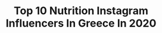 ---
title: Top 10 Nutrition Instagram Influencers In Greece In 2020
description: >-
  Find top nutrition Instagram influencers in Greece in 2020. Most popular hashtags: #nutrition #summer #diet #dietitian.
platform: Instagram
hits: 30
text_top: Identify the top-rated Instagram accounts on inBeat.
text_bottom: Our platform has 30 Instagram influencers like this in Greece for you to contact.
profiles:
  - username: "shay_berkovich"
    fullname: >-
      Shay Berkovich שי ברקוביץ
    bio: >-
      Freelance model for inquiries DM Bs.c nutrition student Welcome to my life ☽
    location: "Greece"
    followers: 18445
    engagement: 256
    commentsToLikes: 0.064999
    id: ck8szyzs5q9hj0j78q4al6sl7
    verified: false
    hashtags: "#home"
  - username: "rania_stam"
    fullname: >-
      Rania Stamatiadou👙
    bio: >-
      ▶️INBA/PNBA PRO BIKINI ➡️ifbbbikinifitness2019overallwinner🏆🥇 NutritionCoach ➡️ @myflex_byjimoikonomakis 👫💍 @flexstores_byjimoikonomakis
    location: "Greece"
    followers: 18046
    engagement: 573
    commentsToLikes: 0.025150
    id: ck8sy0vb0jcdl0j78ol7ozfdj
    verified: false
    hashtags: "#natural, #myflexbyjimoikonomakis, #yamamotonutrition, #flexiblediet"
  - username: "athinamon.fit"
    fullname: >-
      𝓐𝓽𝓱𝓲𝓷𝓪 ❣️
    bio: >-
      𝙜𝙞𝙧𝙡 𝙤𝙣 𝙖 𝙢𝙞𝙨𝙨𝙞𝙤𝙣 🤞 🎯Making the world healthier and happier 🇬🇷Greek 🌍Herbalife Nutrition ind. distributor START your Journey ⬇️
    location: "Greece"
    followers: 28637
    engagement: 226
    commentsToLikes: 0.034632
    id: ck9hbb0pyg38a0j784rx2pjmu
    verified: false
    hashtags: "#fitnessjourney, #shakelover, #nutritioniskey, #smile"
  - username: "sklow"
    fullname: >-
      SK Low
    bio: >-
      Frequent traveler ✈️ Gym bunny 🐰 Collagen / Nutrition distributor 💼 PM for Online Business Opportunity 💰 🌍 45 + countries
    location: "Greece"
    followers: 171475
    engagement: 242
    commentsToLikes: 0.011681
    id: ck5c7xz3d8ep40i112qjkeyb7
    verified: false
    hashtags: "#lifeisshortbehappy, #youonlyliveonce, #iloveworldgymtaiwan, #diving"
  - username: "koulourisdim"
    fullname: >-
      Dimitris Koulouris
    bio: >-
      Olympian Rio2016 - Swimming Fitness Trainer - Swimming Coach Owner of @_training_room_ @training_pool Sports Nutritionist, MSc Athens, Greece
    location: "Greece"
    followers: 12168
    engagement: 879
    commentsToLikes: 0.007652
    id: ck8svsuwwckio0j78fv4nfwb1
    verified: false
    hashtags: "#summeringreece, #motivation, #workout, #zisedinata"
  - username: "dimitrisathan"
    fullname: >-
      • Dimitris Athanasiadis •
    bio: >-
      • Dietitian, Sports Nutrition MSc. HUA• Taking professional athletes to the next level of nutrition 📍Glyfáda- Chalándri, Athens Greece
    location: "Greece"
    followers: 5277
    engagement: 1226
    commentsToLikes: 0.017603
    id: ck6tsp5bz614k0j7144nqejsa
    verified: false
    hashtags: "#healthylifestyle, #food, #health, #beach"
  - username: "puremomentum"
    fullname: >-
      Dr. Αngela Spanou, Παθολόγος
    bio: >-
      📗Γνώση = επιλογή 👩🏻‍⚕️Internal Medicine 👩🏻‍🎓MSc Global Health Crisis 👩🏻‍🔬Preventive Medical Nutritional Therapy 🥑RecipeCreator 🌱Seagan Mum of 👱🏻‍♀️👧🏼
    location: "Greece"
    followers: 20015
    engagement: 408
    commentsToLikes: 0.069067
    id: ck8sx9s1mgmjz0j78oulgf7c6
    verified: false
    hashtags: "#beetroot, #diy, #foodlover, #sweet"
  - username: "dietitians_diary"
    fullname: >-
      Vasso Vayiota🥑
    bio: >-
      Dietitian-Nutritionist|Eating Disorders&Obesity LowFodmap King's College London Founder @dietitians_diary ScientificCenter ☎️ 2100109566 ,6979739735
    location: "Greece"
    followers: 30770
    engagement: 510
    commentsToLikes: 0.195959
    id: ck6tiow5o14xu0j71oaaauacv
    verified: false
    hashtags: "#travellers, #dietitians, #swimwear, #visitgreece"
  - username: "terzidoudespoina_dietitian"
    fullname: >-
      Δέσποινα Τερζίδου
    bio: >-
      📍 Δαβάκη 36 Σκύδρα 👩🏻‍🎓Nutritionist-Dietitian 📚 A.T.E.I Thessalonikis 👩‍🍳Love healthy cooking ❤Eat like you love yourself
    location: "Greece"
    followers: 7693
    engagement: 855
    commentsToLikes: 0.017544
    id: ckaoxm55ydub50i78odtcuxly
    verified: false
    hashtags: "#foodie, #weightcontrol, #eathealthy, #healthyrecipe"
  - username: "kliodim"
    fullname: >-
      Klio Dimitriadou
    bio: >-
      Clinical Nutritionist-Dietitian Eating Psychology Coaching Nutrition blogger
    location: "Greece"
    followers: 9749
    engagement: 544
    commentsToLikes: 0.010746
    id: ck9hb9px5fy370j78k6lgvg9r
    verified: false
    hashtags: "#summer, #cheatmeal, #diet, #metabolism"
---